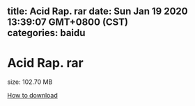 
title: Acid Rap. rar
date: Sun Jan 19 2020 13:39:07 GMT+0800 (CST)    
categories: baidu
---

# Acid Rap. rar
size: 102.70 MB
 
 

[How to download](https://bpcam.bemobtrk.com/go/2ceec3aa-1ca2-46d6-b9ff-aaa5c184517c?jno=3658)